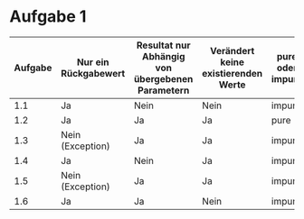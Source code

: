 ﻿# Aufgabe 1

| Aufgabe | Nur ein Rückgabewert | Resultat nur Abhängig von übergebenen Parametern | Verändert keine existierenden Werte | pure oder impure |
|---------|----------------------|--------------------------------------------------|-------------------------------------|------------------|
| 1.1     | Ja                   | Nein                                             | Nein                                | impure           |
| 1.2     | Ja                   | Ja                                               | Ja                                  | pure             |
| 1.3     | Nein (Exception)     | Ja                                               | Ja                                  | impure           |
| 1.4     | Ja                   | Nein                                             | Ja                                  | impure           |
| 1.5     | Nein (Exception)     | Ja                                               | Ja                                  | impure           |
| 1.6     | Ja                   | Ja                                               | Nein                                | impure           |
